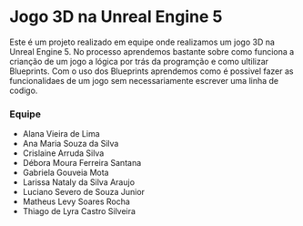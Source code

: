 # Jogo 3D na Unreal Engine 5


Este é um projeto realizado em equipe onde realizamos um jogo 3D na Unreal Engine 5. No processo aprendemos bastante sobre como funciona a crianção de um jogo a lógica por trás da programção e como ultilizar Blueprints. 
Com o uso dos Blueprints aprendemos como é possivel fazer as funcionalidaes de um jogo sem necessariamente escrever uma linha de codigo. 

### Equipe

- Alana Vieira de Lima 
- Ana Maria Souza da Silva 
- Crislaine Arruda Silva 
- Débora Moura Ferreira Santana 
- Gabriela Gouveia Mota
- Larissa Nataly da Silva Araujo 
- Luciano Severo de Souza Junior
- Matheus Levy Soares Rocha 
- Thiago de Lyra Castro Silveira 
